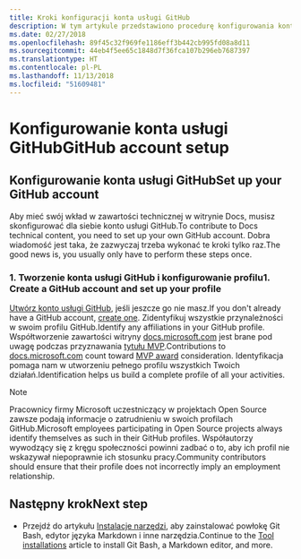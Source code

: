 ```yaml
---
title: Kroki konfiguracji konta usługi GitHub
description: W tym artykule przedstawiono procedurę konfigurowania kont usługi GitHub, która jest wymagana w celu dodawania zawartości do witryny docs.microsoft.com.
ms.date: 02/27/2018
ms.openlocfilehash: 89f45c32f969fe1186eff3b442cb995fd08a8d11
ms.sourcegitcommit: 44eb4f5ee65c1848d7f36fca107b296eb7687397
ms.translationtype: HT
ms.contentlocale: pl-PL
ms.lasthandoff: 11/13/2018
ms.locfileid: "51609481"
---
```

# <a name="github-account-setup"></a><span data-ttu-id="f738b-103">Konfigurowanie konta usługi GitHub</span><span class="sxs-lookup"><span data-stu-id="f738b-103">GitHub account setup</span></span>

## <a name="set-up-your-github-account"></a><span data-ttu-id="f738b-104">Konfigurowanie konta usługi GitHub</span><span class="sxs-lookup"><span data-stu-id="f738b-104">Set up your GitHub account</span></span>

<span data-ttu-id="f738b-105">Aby mieć swój wkład w zawartości technicznej w witrynie Docs, musisz skonfigurować dla siebie konto usługi GitHub.</span><span class="sxs-lookup"><span data-stu-id="f738b-105">To contribute to Docs technical content, you need to set up your own GitHub account.</span></span> <span data-ttu-id="f738b-106">Dobra wiadomość jest taka, że zazwyczaj trzeba wykonać te kroki tylko raz.</span><span class="sxs-lookup"><span data-stu-id="f738b-106">The good news is, you usually only have to perform these steps once.</span></span>

### <a name="1-create-a-github-account-and-set-up-your-profile"></a><span data-ttu-id="f738b-107">1. Tworzenie konta usługi GitHub i konfigurowanie profilu</span><span class="sxs-lookup"><span data-stu-id="f738b-107">1. Create a GitHub account and set up your profile</span></span>

<span data-ttu-id="f738b-108">[Utwórz konto usługi GitHub](https://github.com/join), jeśli jeszcze go nie masz.</span><span class="sxs-lookup"><span data-stu-id="f738b-108">If you don't already have a GitHub account, [create one](https://github.com/join).</span></span> <span data-ttu-id="f738b-109">Zidentyfikuj wszystkie przynależności w swoim profilu GitHub.</span><span class="sxs-lookup"><span data-stu-id="f738b-109">Identify any affiliations in your GitHub profile.</span></span> <span data-ttu-id="f738b-110">Współtworzenie zawartości witryny [docs.microsoft.com](https://docs.microsoft.com) jest brane pod uwagę podczas przyznawania [tytułu MVP](https://mvp.microsoft.com).</span><span class="sxs-lookup"><span data-stu-id="f738b-110">Contributions to [docs.microsoft.com](https://docs.microsoft.com) count toward [MVP award](https://mvp.microsoft.com) consideration.</span></span> <span data-ttu-id="f738b-111">Identyfikacja pomaga nam w utworzeniu pełnego profilu wszystkich Twoich działań.</span><span class="sxs-lookup"><span data-stu-id="f738b-111">Identification helps us build a complete profile of all your activities.</span></span>

>[!NOTE]
> <span data-ttu-id="f738b-112">Pracownicy firmy Microsoft uczestniczący w projektach Open Source zawsze podają informacje o zatrudnieniu w swoich profilach GitHub.</span><span class="sxs-lookup"><span data-stu-id="f738b-112">Microsoft employees participating in Open Source projects always identify themselves as such in their GitHub profiles.</span></span> <span data-ttu-id="f738b-113">Współautorzy wywodzący się z kręgu społeczności powinni zadbać o to, aby ich profil nie wskazywał niepoprawnie ich stosunku pracy.</span><span class="sxs-lookup"><span data-stu-id="f738b-113">Community contributors should ensure that their profile does not incorrectly imply an employment relationship.</span></span>

## <a name="next-step"></a><span data-ttu-id="f738b-114">Następny krok</span><span class="sxs-lookup"><span data-stu-id="f738b-114">Next step</span></span>

* <span data-ttu-id="f738b-115">Przejdź do artykułu [Instalacje narzędzi](get-started-setup-tools.md), aby zainstalować powłokę Git Bash, edytor języka Markdown i inne narzędzia.</span><span class="sxs-lookup"><span data-stu-id="f738b-115">Continue to the [Tool installations](get-started-setup-tools.md) article to install Git Bash, a Markdown editor, and more.</span></span>
